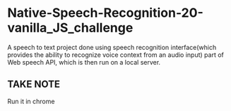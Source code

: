 # Native-Speech-Recognition-20-vanilla_JS_challenge
A speech to text project done using speech recognition interface(which provides the ability to recognize voice context from an audio input) part of Web speech API, which is then run on a local server. 

<h2> TAKE NOTE </h2>
<p> Run it in chrome </p>


